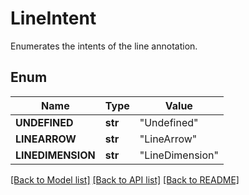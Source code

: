 # LineIntent
Enumerates the intents of the line annotation.

## Enum
Name | Type | Value
------------ | ------------- | -------------
**UNDEFINED** | **str** | "Undefined"
**LINEARROW** | **str** | "LineArrow"
**LINEDIMENSION** | **str** | "LineDimension"


[[Back to Model list]](../README.md#documentation-for-models) [[Back to API list]](../README.md#documentation-for-api-endpoints) [[Back to README]](../README.md)


